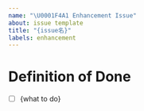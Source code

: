 ```yaml
---
name: "\U0001F4A1 Enhancement Issue"
about: issue template
title: "{issue名}"
labels: enhancement
---
```


# Definition of Done

- [ ] {what to do}
